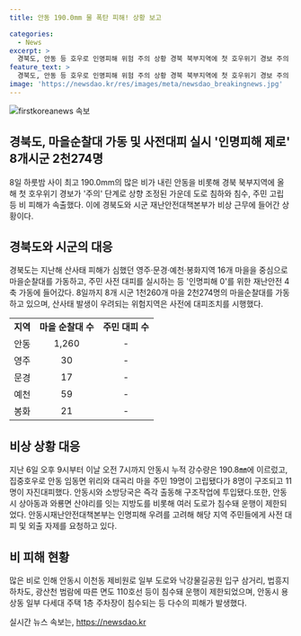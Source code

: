 ```yaml
---
title: 안동 190.0mm 물 폭탄 피해! 상황 보고

categories:
  - News
excerpt: >
  경북도, 안동 등 호우로 인명피해 위험 주의 상황 경북 북부지역에 첫 호우위기 경보 주의 상향 도로 침수와 건물 침수 등 피해 잇따라 산사태 위험에 197명 대피 마을순찰대 활동, 주민 사전 대피 촉구 안동시, 영주시, 봉화군, 예천군 등 비상 근무 경북도, 8개 시군 2천274명 마을순찰대 가동 중 산사태 발생 우려지역 주민 사전 대피 이끌어내려 함 도로 침수와 건물 침수 등 피해 잇따라 아직까지 8명 구조, 또 다수 자진대피 안동 관계자 산사태, 침수, 축대 붕괴 등 인명피해 우려 호소 하천변 산책이나 외출 자제, 주민들에게 촉구
feature_text: >
  경북도, 안동 등 호우로 인명피해 위험 주의 상황 경북 북부지역에 첫 호우위기 경보 주의 상향 도로 침수와 건물 침수 등 피해 잇따라 산사태 위험에 197명 대피 마을순찰대 활동, 주민 사전 대피 촉구 안동시, 영주시, 봉화군, 예천군 등 비상 근무 경북도, 8개 시군 2천274명 마을순찰대 가동 중 산사태 발생 우려지역 주민 사전 대피 이끌어내려 함 도로 침수와 건물 침수 등 피해 잇따라 아직까지 8명 구조, 또 다수 자진대피 안동 관계자 산사태, 침수, 축대 붕괴 등 인명피해 우려 호소 하천변 산책이나 외출 자제, 주민들에게 촉구
image: 'https://newsdao.kr/res/images/meta/newsdao_breakingnews.jpg'
---
```


<p><img src="https://newsdao.kr/res/images/meta/newsdao_breakingnews.jpg" alt="firstkoreanews 속보" /></p>

<h2>경북도, 마을순찰대 가동 및 사전대피 실시 '인명피해 제로' 8개시군 2천274명</h2>

<p data-ke-size="size16">8일 하룻밤 사이 최고 190.0mm의 많은 비가 내린 안동을 비롯해 경북 북부지역에 올 해 첫 호우위기 경보가 '주의' 단계로 상향 조정된 가운데 도로 침하와 침수, 주민 고립 등 비 피해가 속출했다. 이에 경북도와 시군 재난안전대책본부가 비상 근무에 들어간 상황이다.<p>

<h2 data-ke-style="style26">경북도와 시군의 대응</h2>
<p data-ke-size="size16">경북도는 지난해 산사태 피해가 심했던 영주·문경·예천·봉화지역 16개 마을을 중심으로 마을순찰대를 가동하고, 주민 사전 대피를 실시하는 등 '인명피해 0'를 위한 재난안전 4축 가동에 들어갔다. 8일까지 8개 시군 1천260개 마을 2천274명의 마을순찰대를 가동하고 있으며, 산사태 발생이 우려되는 위험지역은 사전에 대피조치를 시행했다.</p>

<table>
  <tr>
    <td style="text-align: center; height: 17px;"><b>지역</b></td>
    <td style="text-align: center; height: 17px;"><b>마을 순찰대 수</b></td>
    <td style="text-align: center; height: 17px;"><b>주민 대피 수</b></td>
  </tr>
  <tr>
    <td style="text-align: center; height: 17px;">안동</td>
    <td style="text-align: center; height: 17px;">1,260</td>
    <td style="text-align: center; height: 17px;">-</td>
  </tr>
  <tr>
    <td style="text-align: center; height: 17px;">영주</td>
    <td style="text-align: center; height: 17px;">30</td>
    <td style="text-align: center; height: 17px;">-</td>
  </tr>
  <tr>
    <td style="text-align: center; height: 17px;">문경</td>
    <td style="text-align: center; height: 17px;">17</td>
    <td style="text-align: center; height: 17px;">-</td>
  </tr>
  <tr>
    <td style="text-align: center; height: 17px;">예천</td>
    <td style="text-align: center; height: 17px;">59</td>
    <td style="text-align: center; height: 17px;">-</td>
  </tr>
  <tr>
    <td style="text-align: center; height: 17px;">봉화</td>
    <td style="text-align: center; height: 17px;">21</td>
    <td style="text-align: center; height: 17px;">-</td>
  </tr>
</table>

<h2 data-ke-style="style26">비상 상황 대응</h2>

<p data-ke-size="size16">지난 6일 오후 9시부터 이날 오전 7시까지 안동시 누적 강수량은 190.8㎜에 이르렀고, 집중호우로 안동 임동면 위리와 대곡리 마을 주민 19명이 고립됐다가 8명이 구조되고 11명이 자진대피했다. 안동시와 소방당국은 즉각 출동해 구조작업에 투입됐다.또한, 안동시 상아동과 와룡면 산야리를 잇는 지방도를 비롯해 여러 도로가 침수돼 운행이 제한되었다. 안동시재난안전대책본부는 인명피해 우려를 고려해 해당 지역 주민들에게 사전 대피 및 외출 자제를 요청하고 있다.</p>

<h2 data-ke-style="style26">비 피해 현황</h2>

<p data-ke-size="size16">많은 비로 인해 안동시 이천동 제비원로 일부 도로와 낙강물길공원 입구 삼거리, 법흥지하차도, 광산천 범람에 따른 면도 110호선 등이 침수돼 운행이 제한되었으며, 안동시 용상동 일부 다세대 주택 1층 주차장이 침수되는 등 다수의 피해가 발생했다.</p>
실시간 뉴스 속보는, <a href="https://newsdao.kr" rel="dofollow">https://newsdao.kr</a>


